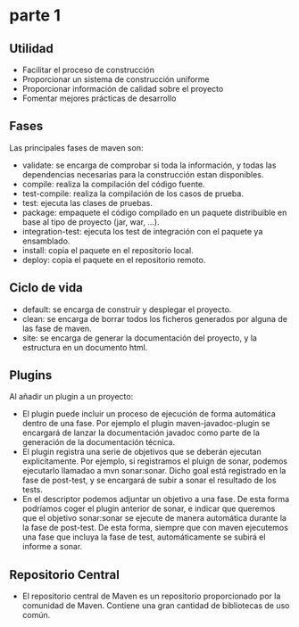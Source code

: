 # parte 1

## Utilidad
* Facilitar el proceso de construcción
* Proporcionar un sistema de construcción uniforme
* Proporcionar información de calidad sobre el proyecto
* Fomentar mejores prácticas de desarrollo

## Fases
Las principales fases de maven son:

* validate: se encarga de comprobar si toda la información, y todas las dependencias necesarias para la construcción estan disponibles.
* compile: realiza la compilación del código fuente.
* test-compile: realiza la compilación de los casos de prueba.
* test: ejecuta las clases de pruebas.
* package: empaquete el código compilado en un paquete distribuible en base al tipo de proyecto (jar, war, ...).
* integration-test: ejecuta los test de integración con el paquete ya ensamblado.
* install: copia el paquete en el repositorio local.
* deploy: copia el paquete en el repositorio remoto.

## Ciclo de vida

* default: se encarga de construir y desplegar el proyecto.
* clean: se encarga de borrar todos los ficheros generados por alguna de las fase de maven.
* site: se encarga de generar la documentación del proyecto, y la estructura en un documento html.

## Plugins

Al añadir un plugin a un proyecto:

* El plugin puede incluir un proceso de ejecución de forma automática dentro de una fase. Por ejemplo el plugin maven-javadoc-plugin se encargará de lanzar la documentación javadoc como parte de la generación de la documentación técnica.
* El plugin registra una serie de objetivos que se deberán ejecutan explicitamente. Por ejemplo, si registramos el pluign de sonar, podemos ejecutarlo llamadao a mvn sonar:sonar. Dicho goal está registrado en la fase de post-test, y se encargará de subir a sonar el resultado de los tests.
* En el descriptor podemos adjuntar un objetivo a una fase. De esta forma podríamos coger el plugin anterior de sonar, e indicar que queremos que el objetivo sonar:sonar se ejecute de manera automática durante la la fase de post-test. De esta forma, siempre que con maven ejecutemos una fase que incluya la fase de test, automáticamente se subirá el informe a sonar.

## Repositorio Central

* El repositorio central de Maven es un repositorio proporcionado por la comunidad de Maven. Contiene una gran cantidad de bibliotecas de uso común.